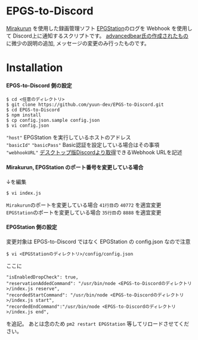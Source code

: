 # EPGS-to-Discord

[Mirakurun](https://github.com/Chinachu/Mirakurun) を使用した録画管理ソフト [EPGStation](https://github.com/l3tnun/EPGStation)のログを
Webhook を使用して Discord上に通知するスクリプトです。
[advancedbear氏の作成されたもの](https://github.com/advancedbear/EPGS-to-Discord) に微少の説明の追加, メッセージの変更のみ行ったものです。

# Installation

#### EPGS-to-Discord 側の設定
```
$ cd <任意のディレクトリ>
$ git clone https://github.com/yuun-dev/EPGS-to-Discord.git
$ cd EPGS-to-Discord
$ npm install
$ cp config.json.sample config.json
$ vi config.json
```
`"host"` EPGStation を実行しているホストのアドレス  
`"basicId"` `"basicPass"` Basic認証を設定している場合はその事項  
`"webhookURL"` [デスクトップ版Discordより取得](https://support.discordapp.com/hc/ja/articles/228383668-%E3%82%BF%E3%82%A4%E3%83%88%E3%83%AB-Webhooks%E3%81%B8%E3%81%AE%E5%BA%8F%E7%AB%A0)できるWebhook URLを記述

#### Mirakurun, EPGStation のポート番号を変更している場合
↓を編集
```
$ vi index.js
```
`Mirakurun`のポートを変更している場合 `41行目`の `40772` を適宜変更  
`EPGStation`のポートを変更している場合 `35行目`の `8888` を適宜変更

#### EPGStation 側の設定
変更対象は EPGS-to-Discord ではなく EPGStation の config.json なので注意
```
$ vi <EPGStationのディレクトリ>/config/config.json
```
ここに
```
"isEnabledDropCheck": true,
"reservationAddedCommand": "/usr/bin/node <EPGS-to-Discordのディレクトリ>/index.js reserve",
"recordedStartCommand": "/usr/bin/node <EPGS-to-Discordのディレクトリ>/index.js start",
"recordedEndCommand":"/usr/bin/node <EPGS-to-Discordのディレクトリ>/index.js end",
```
を追記。 
あとは念のため `pm2 restart EPGStation` 等してリロードさせてください。
